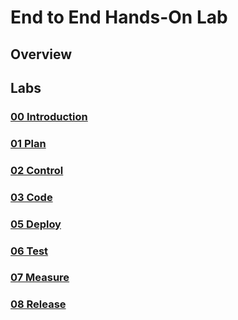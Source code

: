 # End to End Hands-On Lab

## Overview

## Labs

### [00 Introduction](Introduction/index.md)

### [01 Plan](Plan/index.md)

### [02 Control](Control/index.md)

### [03 Code](Code/index.md)

### [05 Deploy](Deploy/index.md)

### [06 Test](Test/index.md)

### [07 Measure](Measure/index.md)

### [08 Release](Release/index.md)
